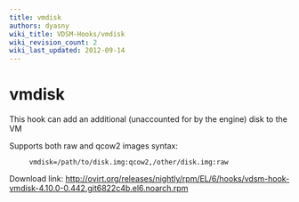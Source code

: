 ```yaml
---
title: vmdisk
authors: dyasny
wiki_title: VDSM-Hooks/vmdisk
wiki_revision_count: 2
wiki_last_updated: 2012-09-14
---
```


# vmdisk

This hook can add an additional (unaccounted for by the engine) disk to the VM

Supports both raw and qcow2 images syntax:

         vmdisk=/path/to/disk.img:qcow2,/other/disk.img:raw

Download link: <http://ovirt.org/releases/nightly/rpm/EL/6/hooks/vdsm-hook-vmdisk-4.10.0-0.442.git6822c4b.el6.noarch.rpm>
